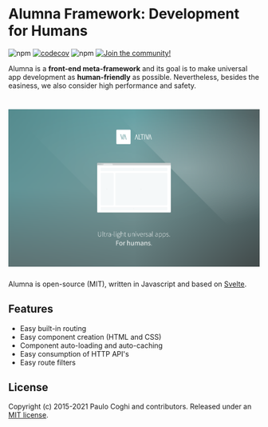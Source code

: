 # Alumna Framework: Development for Humans

![npm](https://img.shields.io/npm/v/@alumna/alumna.svg) [![codecov](https://codecov.io/gh/alumna/alumna/branch/2.0/graph/badge.svg)](https://codecov.io/gh/alumna/alumna) ![npm](https://img.shields.io/npm/dt/@alumna/alumna.svg) [![Join the community!](https://withspectrum.github.io/badge/badge.svg)](https://spectrum.chat/alumna)

Alumna is a **front-end meta-framework** and its goal is to make universal app development as **human-friendly** as possible. Nevertheless, besides the easiness, we also consider high performance and safety.


# ![alumna](other/media/alumna.png)

Alumna is open-source (MIT), written in Javascript and based on [Svelte](https://svelte.technology/).

## Features

 - Easy built-in routing
 - Easy component creation (HTML and CSS)
 - Component auto-loading and auto-caching
 - Easy consumption of HTTP API's
 - Easy route filters

## License

Copyright (c) 2015-2021 Paulo Coghi and contributors. Released under an [MIT license](LICENSE.md).
